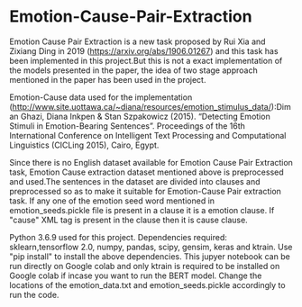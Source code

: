 # Emotion-Cause-Pair-Extraction

Emotion Cause Pair Extraction is a new task proposed by Rui Xia and Zixiang Ding in 2019 (https://arxiv.org/abs/1906.01267) and this task has been implemented in this project.But this is not a exact implementation of the models presented in the paper, the idea of two stage approach mentioned in the paper has been used in the project.

Emotion-Cause data used for the implementation (http://www.site.uottawa.ca/~diana/resources/emotion_stimulus_data/):Diman Ghazi, Diana Inkpen & Stan Szpakowicz (2015). “Detecting Emotion Stimuli in Emotion-Bearing Sentences”. Proceedings of the 16th International Conference on Intelligent Text Processing and Computational Linguistics (CICLing 2015), Cairo, Egypt.

Since there is no English dataset available for Emotion Cause Pair Extraction task, Emotion Cause extraction dataset mentioned above is preprocessed and used.The sentences in the dataset are divided into clauses and preprocessed so as to make it suitable for Emotion-Cause Pair extraction task. If any one of the emotion seed word mentioned in emotion_seeds.pickle file is present in a clause it is  a emotion clause. If "cause" XML tag is present in the clause then it is cause clause. 

Python 3.6.9 used for this project.
Dependencies required: 
sklearn,tensorflow 2.0, numpy, pandas, scipy, gensim, keras and ktrain.
Use "pip install" to install the above dependencies.
This jupyer notebook can be run directly on Google colab and only ktrain is required to be installed on Google colab if incase you want to run the BERT model.
Change the locations of the emotion_data.txt and emotion_seeds.pickle accordingly to run the code.
